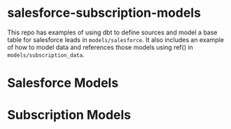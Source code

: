 # salesforce-subscription-models

This repo has examples of using dbt to define sources and model a base table for salesforce leads in `models/salesforce`. It also includes an example of how to model data and references those models using ref() in `models/subscription_data`.

# Salesforce Models

# Subscription Models